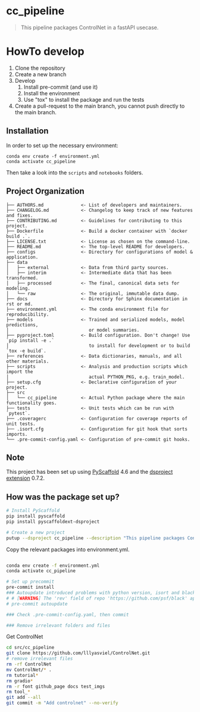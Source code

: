 <!-- [![Project generated with PyScaffold](https://img.shields.io/badge/-PyScaffold-005CA0?logo=pyscaffold)](https://pyscaffold.org/) -->
<!-- These are examples of badges you might also want to add to your README. Update the URLs accordingly.
[![Built Status](https://api.cirrus-ci.com/github/<USER>/cc_pipeline.svg?branch=main)](https://cirrus-ci.com/github/<USER>/cc_pipeline)
[![ReadTheDocs](https://readthedocs.org/projects/cc_pipeline/badge/?version=latest)](https://cc_pipeline.readthedocs.io/en/stable/)
[![Coveralls](https://img.shields.io/coveralls/github/<USER>/cc_pipeline/main.svg)](https://coveralls.io/r/<USER>/cc_pipeline)
[![PyPI-Server](https://img.shields.io/pypi/v/cc_pipeline.svg)](https://pypi.org/project/cc_pipeline/)
[![Conda-Forge](https://img.shields.io/conda/vn/conda-forge/cc_pipeline.svg)](https://anaconda.org/conda-forge/cc_pipeline)
[![Monthly Downloads](https://pepy.tech/badge/cc_pipeline/month)](https://pepy.tech/project/cc_pipeline)
[![Twitter](https://img.shields.io/twitter/url/http/shields.io.svg?style=social&label=Twitter)](https://twitter.com/cc_pipeline)
-->

# cc_pipeline

> This pipeline packages ControlNet in a fastAPI usecase.

# HowTo develop

1. Clone the repository
2. Create a new branch
3. Develop
   1. Install pre-commit (and use it)
   2. Install the environment
   3. Use "tox" to install the package and run the tests
4. Create a pull-request to the main branch, you cannot push directly to the main branch.

## Installation

In order to set up the necessary environment:

```
conda env create -f environment.yml
conda activate cc_pipeline
```


Then take a look into the `scripts` and `notebooks` folders.

## Project Organization

```
├── AUTHORS.md              <- List of developers and maintainers.
├── CHANGELOG.md            <- Changelog to keep track of new features and fixes.
├── CONTRIBUTING.md         <- Guidelines for contributing to this project.
├── Dockerfile              <- Build a docker container with `docker build .`.
├── LICENSE.txt             <- License as chosen on the command-line.
├── README.md               <- The top-level README for developers.
├── configs                 <- Directory for configurations of model & application.
├── data
│   ├── external            <- Data from third party sources.
│   ├── interim             <- Intermediate data that has been transformed.
│   ├── processed           <- The final, canonical data sets for modeling.
│   └── raw                 <- The original, immutable data dump.
├── docs                    <- Directory for Sphinx documentation in rst or md.
├── environment.yml         <- The conda environment file for reproducibility.
├── models                  <- Trained and serialized models, model predictions,
│                              or model summaries.
├── pyproject.toml          <- Build configuration. Don't change! Use `pip install -e .`
│                              to install for development or to build `tox -e build`.
├── references              <- Data dictionaries, manuals, and all other materials.
├── scripts                 <- Analysis and production scripts which import the
│                              actual PYTHON_PKG, e.g. train_model.
├── setup.cfg               <- Declarative configuration of your project.
├── src
│   └── cc_pipeline         <- Actual Python package where the main functionality goes.
├── tests                   <- Unit tests which can be run with `pytest`.
├── .coveragerc             <- Configuration for coverage reports of unit tests.
├── .isort.cfg              <- Configuration for git hook that sorts imports.
└── .pre-commit-config.yaml <- Configuration of pre-commit git hooks.
```

<!-- pyscaffold-notes -->

## Note

This project has been set up using [PyScaffold] 4.6 and the [dsproject extension] 0.7.2.

[conda]: https://docs.conda.io/
[pre-commit]: https://pre-commit.com/
[Jupyter]: https://jupyter.org/
[nbstripout]: https://github.com/kynan/nbstripout
[Google style]: http://google.github.io/styleguide/pyguide.html#38-comments-and-docstrings
[PyScaffold]: https://pyscaffold.org/
[dsproject extension]: https://github.com/pyscaffold/pyscaffoldext-dsproject


## How was the package set up?

```bash
# Install PyScaffold
pip install pyscaffold
pip install pyscaffoldext-dsproject

# Create a new project
putup --dsproject cc_pipeline --description "This pipeline packages ControlNet in a fastAPI usecase."

```

Copy the relevant packages into environment.yml.

```bash

conda env create -f environment.yml
conda activate cc_pipeline

# Set up precommit
pre-commit install
### Autoupdate introduced problems with python version, isort and black, so I leave that here for now.
# # [WARNING] The 'rev' field of repo 'https://github.com/psf/black' appears to be a mutable reference (moving tag / branch).  Mutable references are never updated after first install and are not supported.  See https://pre-commit.com/#using-the-latest-version-for-a-repository for more details.  Hint: `pre-commit autoupdate` often fixes this.
# pre-commit autoupdate

### Check .pre-commit-config.yaml, then commit

### Remove irrelevant folders and files
```


Get ControlNet


```bash
cd src/cc_pipeline
git clone https://github.com/lllyasviel/ControlNet.git
# remove irrelevant files
rm -rf ControlNet
mv ControlNet/* .
rm tutorial*
rm gradio*
rm -r font github_page docs test_imgs
rm tool_*
git add --all
git commit -m "Add controlnet" --no-verify
```
